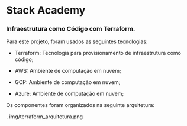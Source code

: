 # Stack Academy
### Infraestrutura como Código com Terraform.

Para este projeto, foram usados as seguintes tecnologias:

- Terraform: Tecnologia para provisionamento de infraestrutura como código;

- AWS: Ambiente de computação em nuvem;

- GCP: Ambiente de computação em nuvem;

- Azure: Ambiente de computação em nuvem;

Os componentes foram organizados na seguinte arquitetura:

. img/terraform_arquitetura.png
